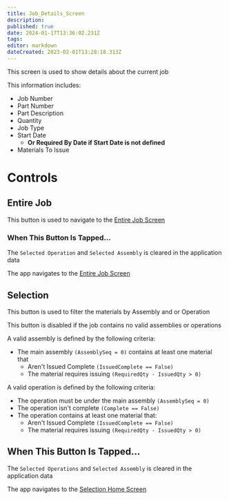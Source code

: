 ```yaml
---
title: Job_Details_Screen
description: 
published: true
date: 2024-01-17T13:36:02.231Z
tags: 
editor: markdown
dateCreated: 2023-02-01T13:28:18.313Z
---
```


This screen is used to show details about the current job

This information includes:
- Job Number
- Part Number
- Part Description
- Quantity
- Job Type
- Start Date
	- **Or Required By Date if Start Date is not defined**
- Materials To Issue

# Controls
## Entire Job
This button is used to navigate to the [Entire Job Screen](./Entire_Job_Screen.md)

### When This Button Is Tapped...
The `Selected Operation` and `Selected Assembly` is cleared in the application data

The app navigates to the [Entire Job Screen](./Entire_Job_Screen.md)


## Selection
This button is used to filter the materials by Assembly and or Operation

This button is disabled if the job contains no valid assemblies or operations

A valid assembly is defined by the following criteria:
- The main assembly `(AssemblySeq = 0)` contains at least one material that
	- Aren't Issued Complete `(IssuedComplete == False)`
	- The material requires issuing `(RequiredQty - IssuedQty > 0)`

A valid operation is defined by the following criteria:
- The operation must be under the main assembly `(AssemblySeq = 0)`
- The operation isn't complete `(Complete == False)`
- The operation contains at least one material that:
	- Aren't Issued Complete `(IssuedComplete == False)`
	- The material requires issuing `(RequiredQty - IssuedQty > 0)`

## When This Button Is Tapped...
The `Selected Operations` and `Selected Assembly` is cleared in the application data

The app navigates to the [Selection Home Screen](./Selection_Home_Screen.md)
